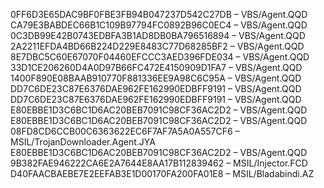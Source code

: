 0FF6D3E65DAC9BF0FBE3FB94B047237D542C27DB – VBS/Agent.QQD
CA79E3BABDEC66B1C109B97794FC0892B96C0EC4 – VBS/Agent.QQD
0C3DB99E42B0743EDBFA3B1AD8DB0BA796516894 – VBS/Agent.QQD
2A2211EFDA4BD66B224D229E8483C77D68285BF2 – VBS/Agent.QQD
8E7DBC5C60E67070F04460EFCCC3AED396FDE034 – VBS/Agent.QQD
33D1CE206260D4A0D97B66FC472E4150909D1FA7 – VBS/Agent.QQD
1400F890E08BAAB910770F881336EE9A98C6C95A – VBS/Agent.QQD
DD7C6DE23C87E6376DAE962FE162990EDBFF9191 – VBS/Agent.QQD
DD7C6DE23C87E6376DAE962FE162990EDBFF9191 – VBS/Agent.QQD
E80EBBE1D3C6BC1D6AC20BEB7091C98CF36AC2D2 – VBS/Agent.QQD
E80EBBE1D3C6BC1D6AC20BEB7091C98CF36AC2D2 – VBS/Agent.QQD
08FD8CD6CCB00C6363622EC6F7AF7A5A0A557CF6 – MSIL/TrojanDownloader.Agent.JYA
E80EBBE1D3C6BC1D6AC20BEB7091C98CF36AC2D2 – VBS/Agent.QQD
9B382FAE946222CA6E2A7644E8AA17B112839462 – MSIL/Injector.FCD
D40FAACBAEBE7E2EEFAB3E1D00170FA200FA01E8 – MSIL/Bladabindi.AZ
